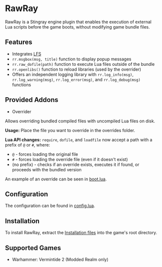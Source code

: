 # RawRay

RawRay is a Stingray engine plugin that enables the execution of external Lua scripts before the game boots, without modifying game bundle files.

## Features
* Integrates [LFS](https://github.com/lunarmodules/luafilesystem)
* `rr.msgbox(msg, title)` function to display popup messages
* `rr.raw_dofile(path)` function to execute Lua files outside of the bundle
* `rr.openlibs()` function to reload libraries (used by the overrider)
* Offers an independent logging library with `rr.log_info(msg)`, `rr.log_warning(msg)`, `rr.log_error(msg)`, and `rr.log_debug(msg)` functions

## Provided Addons
* Overrider

Allows overriding bundled compiled files with uncompiled Lua files on disk.

__Usage:__ Place the file you want to override in the overrides folder.

__Lua API changes:__ `require`, `dofile`, and `loadfile` now accept a path with a prefix of `@` or `#`, where:
  * `@` - forces loading the original file
  * `#` - forces loading the override file (even if it doesn't exist)
  * (no prefix) - checks if an override exists, executes it if found, or proceeds with the bundled version

An example of an override can be seen in [boot.lua](rawray_lua/rawray/overrides/scripts/boot_init.lua).

## Configuration
The configuration can be found in [config.lua](rawray_lua/rawray/config.lua).

## Installation
To install RawRay, extract the [Installation files](https://github.com/thewhitegoatcb/rawray/releases/latest) into the game's root directory.

## Supported Games
* Warhammer: Vermintide 2 (Modded Realm only)
